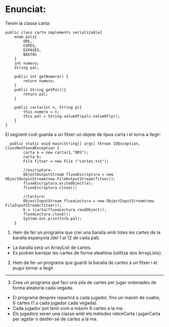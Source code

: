 # Enunciat:

Tenim la classe carta:

```
public class carta implements serializable{
    enum pals{
        ORS,
        COPES,
        ESPASES,
        BASTOS
    }
    int numero;
    String pal;

    public int getNumero() {
        return numero;
    }
    public String getPal(){
        return pal;
    }

    public carta(int n, String p){
        this.numero = n;
        this.pal = String.valueOf(pals.valueOf(p));
    }
}
```

El següent codi guarda a un fitxer un objete de tipus carta i el torna a llegir:

```
  public static void main(String[] args) throws IOException, ClassNotFoundException {
        carta a = new carta(1,"ORS");
        carta b;
        File fitxer = new File ("cartes.txt");

        //escriptura:
        ObjectOutputStream fluxeEscriptura = new ObjectOutputStream(new FileOutputStream(fitxer));
        fluxeEscriptura.writeObject(a);
        fluxeEscriptura.close();

        //lectura:
        ObjectInputStream fluxeLectura = new ObjectInputStream(new FileInputStream(fitxer));
        b = (carta)fluxeLectura.readObject();
        fluxeLectura.close();
        System.out.println(b.pal);
    }
```


1. Hem de fer un programa que crei una baralla amb totes les cartes de la baralla espanyola (del 1 al 12 de cada pal).
  -  La baralla serà un ArrayList de cartes.
  -  Es podran barrejar les cartes de forma aleatòria (utilitza dos ArrayLists).
2. Hem de fer un programa que guardi la baralla de cartes a un fitxer i el pugui tornar a llegir.

-------------------------------------------------------------------------------------------------------------------

3. Crea un programa que faci una pila de cartes per jugar ordenades de forma aleatoria cada vegada.
  -  El programa després repartirá a cada jugador, fins un màxim de cuatre, 6 cartes (1 a cada jugador cada vegada).
  -  Cada jugador pot tenir com a màxim 6 cartes a la ma.
  -  Els jugadors seran una classe amb els mètodes rebreCarta i jugarCarta per agafar o desfer-se de cartes a la ma.
